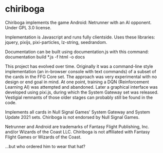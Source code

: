 # chiriboga
Chiriboga implements the game Android: Netrunner with an AI opponent.
Under GPL 3.0 license.

Implementation is Javascript and runs fully clientside.
Uses these libraries: jquery, pixijs, pixi-particles, lz-string, seedrandom.

Documentation can be built using documentation.js with this command:
documentation build *.js -f html -o docs

This project has evolved over time. Originally it was a command-line style implementation (an in-browser console with text commands) of a subset of the cards in the FFG Core set. The approach was very experimental with no design or end goal in mind. At one point, training a DQN (Reinforcement Learning AI) was attempted and abandoned. Later a graphical interface was developed using pixi.js, during which the System Gateway set was released. Vestigial remnants of those older stages can probably still be found in the code.

Implements all cards in Null Signal Games' System Gateway and System Update 2021 sets. Chiriboga is not endorsed by Null Signal Games.

Netrunner and Android are trademarks of Fantasy Flight Publishing, Inc. and/or Wizards of the Coast LLC.
Chiriboga is not affiliated with Fantasy Flight Games or Wizards of the Coast.

...but who ordered him to wear that hat?
